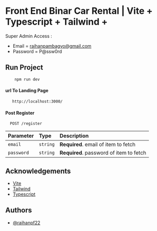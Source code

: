 
# Front End Binar Car Rental | Vite + Typescript + Tailwind + 

Super Admin Access :
- Email = raihanpambagyo@gmail.com
- Password = P@ssw0rd 


## Run Project

```http
    npm run dev
```

#### url To Landing Page

```http
   http://localhost:3000/
```


#### Post Register
```http
  POST /register
```

| Parameter | Type     | Description                       |
| :-------- | :------- | :-------------------------------- |
| `email`      | `string` | **Required**. email of item to fetch |
| `password`      | `string` | **Required**. password of item to fetch |



## Acknowledgements

 - [Vite](https://vitejs.dev/)
 - [Tailwind](https://tailwindcss.com/)
 - [Typescript](https://www.typescriptlang.org/)


## Authors

- [@raihanpf22](https://www.github.com/raihanpf)

